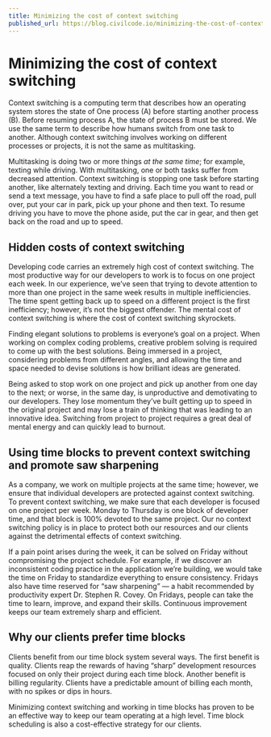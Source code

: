 ```yaml
---
title: Minimizing the cost of context switching
published_url: https://blog.civilcode.io/minimizing-the-cost-of-context-switching-ca0d2f6b1187
---
```


# Minimizing the cost of context switching

Context switching is a computing term that describes how an operating system stores the state of One
process (A) before starting another process (B). Before resuming process A, the state of process B
must be stored. We use the same term to describe how humans switch from one task to another.
Although context switching involves working on different processes or projects, it is not the same
as multitasking.

Multitasking is doing two or more things _at the same time_; for example, texting while driving. With
multitasking, one or both tasks suffer from decreased attention. Context switching is stopping one
task before starting another, like alternately texting and driving. Each time you want to read or
send a text message, you have to find a safe place to pull off the road, pull over, put your car in
park, pick up your phone and then text. To resume driving you have to move the phone aside, put the
car in gear, and then get back on the road and up to speed.

## Hidden costs of context switching

Developing code carries an extremely high cost of context switching. The most productive way for our
developers to work is to focus on one project each week. In our experience, we’ve seen that trying
to devote attention to more than one project in the same week results in multiple inefficiencies.
The time spent getting back up to speed on a different project is the first inefficiency; however,
it’s not the biggest offender. The mental cost of context switching is where the cost of context
switching skyrockets.

Finding elegant solutions to problems is everyone’s goal on a project. When working on complex
coding problems, creative problem solving is required to come up with the best solutions. Being
immersed in a project, considering problems from different angles, and allowing the time and space
needed to devise solutions is how brilliant ideas are generated.

Being asked to stop work on one project and pick up another from one day to the next; or worse, in
the same day, is unproductive and demotivating to our developers. They lose momentum they’ve built
getting up to speed in the original project and may lose a train of thinking that was leading to an
innovative idea. Switching from project to project requires a great deal of mental energy and can
quickly lead to burnout.

## Using time blocks to prevent context switching and promote saw sharpening

As a company, we work on multiple projects at the same time; however, we ensure that individual
developers are protected against context switching. To prevent context switching, we make sure that
each developer is focused on one project per week. Monday to Thursday is one block of developer
time, and that block is 100% devoted to the same project. Our no context switching policy is in
place to protect both our resources and our clients against the detrimental effects of context
switching.

If a pain point arises during the week, it can be solved on Friday without compromising the project
schedule. For example, if we discover an inconsistent coding practice in the application we’re
building, we would take the time on Friday to standardize everything to ensure consistency. Fridays
also have time reserved for “saw sharpening” — a habit recommended by productivity expert Dr.
Stephen R. Covey. On Fridays, people can take the time to learn, improve, and expand their skills.
Continuous improvement keeps our team extremely sharp and efficient.

## Why our clients prefer time blocks

Clients benefit from our time block system several ways. The first benefit is quality. Clients reap
the rewards of having “sharp” development resources focused on only their project during each time
block. Another benefit is billing regularity. Clients have a predictable amount of billing each
month, with no spikes or dips in hours.

Minimizing context switching and working in time blocks has proven to be an effective way to keep
our team operating at a high level. Time block scheduling is also a cost-effective strategy for our
clients.